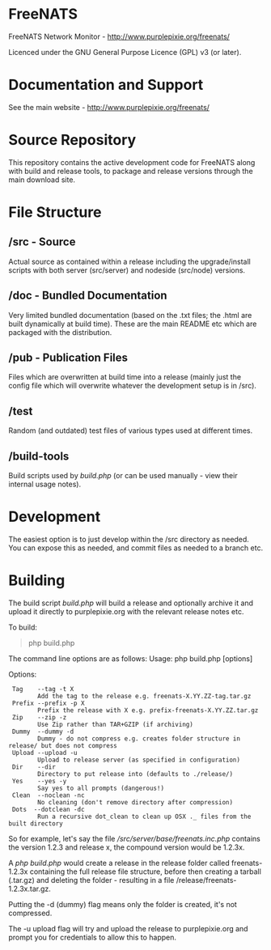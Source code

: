 # FreeNATS
FreeNATS Network Monitor - http://www.purplepixie.org/freenats/

Licenced under the GNU General Purpose Licence (GPL) v3 (or later).

# Documentation and Support
See the main website - http://www.purplepixie.org/freenats/

# Source Repository
This repository contains the active development code for FreeNATS along with build and release tools, to package and release versions through the main download site.

# File Structure

## /src - Source

Actual source as contained within a release including the upgrade/install scripts with both server (src/server) and nodeside (src/node) versions.

## /doc - Bundled Documentation

Very limited bundled documentation (based on the .txt files; the .html are built dynamically at build time). These are the main README etc which are packaged with the distribution.

## /pub - Publication Files

Files which are overwritten at build time into a release (mainly just the config file which will overwrite whatever the development setup is in /src).

## /test

Random (and outdated) test files of various types used at different times.

## /build-tools

Build scripts used by *build.php* (or can be used manually - view their internal usage notes).

# Development

The easiest option is to just develop within the /src directory as needed. You can expose this as needed, and commit files as needed to a branch etc.

# Building

The build script *build.php* will build a release and optionally archive it and upload it directly to purplepixie.org with the relevant release notes etc.

To build:
>  php build.php

The command line options are as follows:
Usage: php build.php [options]

Options:

```
 Tag    --tag -t X
        Add the tag to the release e.g. freenats-X.YY.ZZ-tag.tar.gz
 Prefix --prefix -p X
        Prefix the release with X e.g. prefix-freenats-X.YY.ZZ.tar.gz
 Zip    --zip -z
        Use Zip rather than TAR+GZIP (if archiving)
 Dummy  --dummy -d
        Dummy - do not compress e.g. creates folder structure in release/ but does not compress
 Upload --upload -u
        Upload to release server (as specified in configuration)
 Dir    --dir
        Directory to put release into (defaults to ./release/)
 Yes    --yes -y
        Say yes to all prompts (dangerous!)
 Clean  --noclean -nc
        No cleaning (don't remove directory after compression)
 Dots  --dotclean -dc
        Run a recursive dot_clean to clean up OSX ._ files from the built directory
```

So for example, let's say the file */src/server/base/freenats.inc.php* contains the version 1.2.3 and release x, the compound version would be 1.2.3x.

A *php build.php* would create a release in the release folder called freenats-1.2.3x containing the full release file structure, before then creating a tarball (.tar.gz) and deleting the folder - resulting in a file /release/freenats-1.2.3x.tar.gz.

Putting the -d (dummy) flag means only the folder is created, it's not compressed.

The -u upload flag will try and upload the release to purplepixie.org and prompt you for credentials to allow this to happen.

